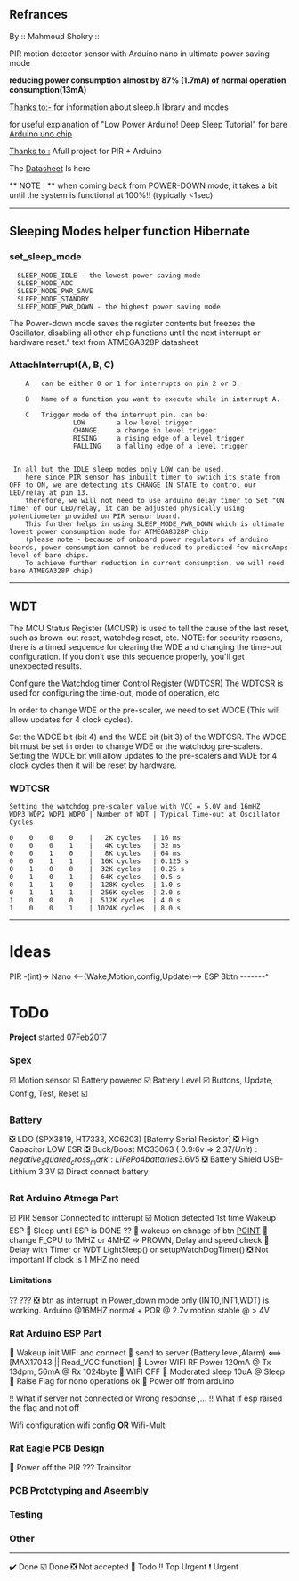 
## Refrances

By :: Mahmoud Shokry :: 

PIR motion detector sensor with Arduino nano in ultimate power saving mode 

**reducing power consumption almost by 87% (1.7mA) of normal operation consumption(13mA)**

[Thanks to:- ](http://playground.arduino.cc/Learning/ArduinoSleepCode) for information about sleep.h library and modes

for useful explanation of  "Low Power Arduino! Deep Sleep Tutorial" for bare [Arduino uno chip](http://www.kevindarrah.com/download/arduino_code/LowPowerVideo.ino)

[Thanks to :](https://theelectromania.blogspot.com.eg/2016/02/pir-motion-detector-with-arduino.html) Afull project for PIR + Arduino 

The [Datasheet](http://www.atmel.com/images/atmel-8271-8-bit-avr-microcontroller-atmega48a-48pa-88a-88pa-168a-168pa-328-328p_datasheet_complete.pdf) Is here

** NOTE : ** when coming back from POWER-DOWN mode, it takes a bit until the system is functional at 100%!! (typically <1sec) 

--- 

## Sleeping Modes helper function Hibernate  

###  set_sleep_mode

```
  SLEEP_MODE_IDLE - the lowest power saving mode
  SLEEP_MODE_ADC
  SLEEP_MODE_PWR_SAVE
  SLEEP_MODE_STANDBY
  SLEEP_MODE_PWR_DOWN - the highest power saving mode
 ```
  
The Power-down mode saves the register contents but freezes the Oscillator, disabling all other chip functions 
until the next interrupt or hardware reset."  text from ATMEGA328P datasheet

### AttachInterrupt(A, B, C)

```
    A   can be either 0 or 1 for interrupts on pin 2 or 3.  
   
    B   Name of a function you want to execute while in interrupt A.
   
    C   Trigger mode of the interrupt pin. can be:
                LOW        a low level trigger
                CHANGE     a change in level trigger
                RISING     a rising edge of a level trigger
                FALLING    a falling edge of a level trigger
 
```

```
 In all but the IDLE sleep modes only LOW can be used.
    here since PIR sensor has inbuilt timer to swtich its state from OFF to ON, we are detecting its CHANGE IN STATE to control our LED/relay at pin 13. 
    therefore, we will not need to use arduino delay timer to Set "ON time" of our LED/relay, it can be adjusted physically using potentiometer provided on PIR sensor board.
    This further helps in using SLEEP_MODE_PWR_DOWN which is ultimate lowest power consumption mode for ATMEGA8328P chip  
    (please note - because of onboard power regulators of arduino boards, power consumption cannot be reduced to predicted few microAmps level of bare chips. 
    To achieve further reduction in current consumption, we will need bare ATMEGA328P chip)
```
---

## WDT

The MCU Status Register (MCUSR) is used to tell the cause of the last
reset, such as brown-out reset, watchdog reset, etc.
NOTE: for security reasons, there is a timed sequence for clearing the
WDE and changing the time-out configuration. If you don't use this
sequence properly, you'll get unexpected results.

Configure the Watchdog timer Control Register (WDTCSR)
The WDTCSR is used for configuring the time-out, mode of operation, etc

In order to change WDE or the pre-scaler, we need to set WDCE (This will
allow updates for 4 clock cycles).

Set the WDCE bit (bit 4) and the WDE bit (bit 3) of the WDTCSR.
The WDCE bit must be set in order to change WDE or the watchdog pre-scalers.
Setting the WDCE bit will allow updates to the pre-scalers and WDE for 4 clock cycles then it will be reset by hardware.

### WDTCSR 
```
Setting the watchdog pre-scaler value with VCC = 5.0V and 16mHZ
WDP3 WDP2 WDP1 WDP0 | Number of WDT | Typical Time-out at Oscillator Cycles

0    0    0    0    |   2K cycles   | 16 ms
0    0    0    1    |   4K cycles   | 32 ms
0    0    1    0    |   8K cycles   | 64 ms
0    0    1    1    |  16K cycles   | 0.125 s
0    1    0    0    |  32K cycles   | 0.25 s
0    1    0    1    |  64K cycles   | 0.5 s
0    1    1    0    |  128K cycles  | 1.0 s
0    1    1    1    |  256K cycles  | 2.0 s
1    0    0    0    |  512K cycles  | 4.0 s
1    0    0    1    | 1024K cycles  | 8.0 s
```
---
# Ideas

PIR -(int)-> Nano <--(Wake,Motion,config,Update)--> ESP
3btn -------^     


# ToDo

**Project** started 07Feb2017

### Spex

:ballot_box_with_check: Motion sensor
:ballot_box_with_check: Battery powered 
:ballot_box_with_check: Battery Level
:ballot_box_with_check: Buttons, Update, Config, Test, Reset
:ballot_box_with_check: 

### Battery 

:negative_squared_cross_mark: LDO (SPX3819, HT7333, XC6203) [Baterry Serial Resistor]
:negative_squared_cross_mark: High Capacitor LOW ESR
:negative_squared_cross_mark: Buck/Boost MC33063 ( 0.9:6v => 2.37$/Unit)
:negative_squared_cross_mark: LiFePo4 battaries 3.6V 5$
:negative_squared_cross_mark: Battery Shield USB-Lithium 3.3V
:ballot_box_with_check: Direct connect battery

### Rat Arduino Atmega Part

:ballot_box_with_check:  PIR Sensor Connected to intterupt
:ballot_box_with_check: Motion detected 1st time Wakeup ESP 
:black_square_button: Sleep until ESP is DONE  ??
:black_square_button: wakeup on chnage of btn [PCINT](https://playground.arduino.cc/Main/PcInt)
:black_square_button: change F_CPU to 1MHZ or 4MHZ => PROWN, Delay and speed check
:black_square_button: Delay with Timer or WDT LightSleep() or setupWatchDogTimer() :negative_squared_cross_mark: Not important If clock is 1 MHZ no need

#### Limitations

?? ??? :negative_squared_cross_mark: btn as interrupt in Power_down mode only (INT0,INT1,WDT) is working.
Arduino @16MHZ normal + POR @ 2.7v
motion stable @ > 4V


### Rat Arduino ESP Part 

:black_square_button: Wakeup init WIFI and connect
:black_square_button: send to server (Battery level,Alarm) <==> [MAX17043 || Read_VCC function]
:black_square_button: Lower WIFI RF Power 120mA @ Tx 13dpm, 56mA @ Rx 1024byte
:black_square_button: WIFI OFF :black_square_button: Moderated sleep 10uA @ Sleep
:black_square_button: Raise Flag for nono operations ok 
:black_square_button: Power off from arduino 

:bangbang: What if server not connected or Wrong response ,...
:bangbang: What if esp raised the flag and not off

Wifi configuration [wifi config](https://github.com/tzapu/WiFiManager/blob/master/examples/AutoConnectWithFSParametersAndCustomIP/AutoConnectWithFSParametersAndCustomIP.ino) **OR** Wifi-Multi 

### Rat Eagle PCB Design

:black_square_button: 
Power off the PIR ??? Trainsitor 

### PCB Prototyping and Aseembly 

### Testing

### Other

---
:heavy_check_mark: Done
:ballot_box_with_check: Done
:negative_squared_cross_mark: Not accepted
:black_square_button: Todo
:bangbang: Top Urgent
:heavy_exclamation_mark: Urgent